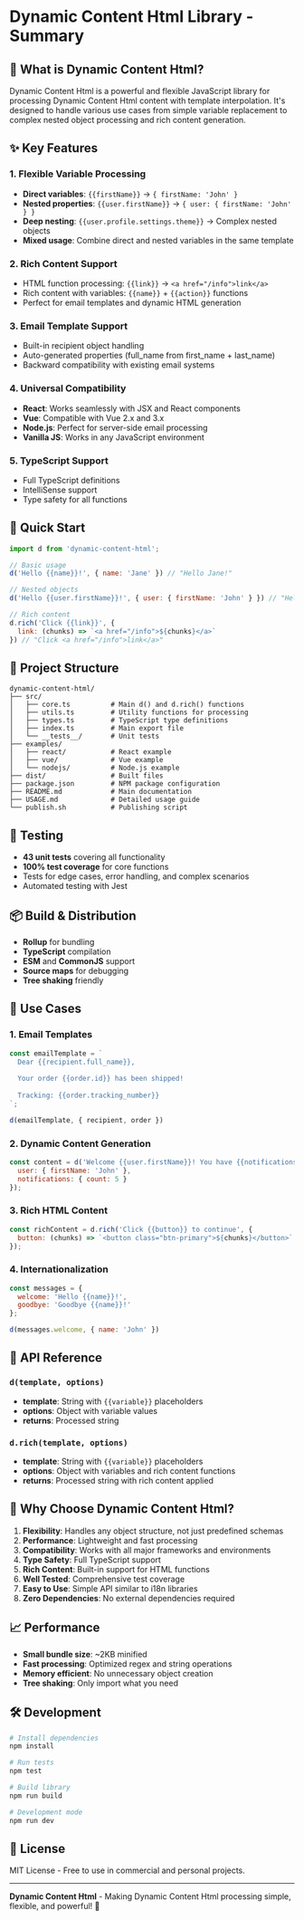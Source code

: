 # Dynamic Content Html Library - Summary

## 🎯 What is Dynamic Content Html?

Dynamic Content Html is a powerful and flexible JavaScript library for processing Dynamic Content Html content with template interpolation. It's designed to handle various use cases from simple variable replacement to complex nested object processing and rich content generation.

## ✨ Key Features

### 1. **Flexible Variable Processing**
- **Direct variables**: `{{firstName}}` → `{ firstName: 'John' }`
- **Nested properties**: `{{user.firstName}}` → `{ user: { firstName: 'John' } }`
- **Deep nesting**: `{{user.profile.settings.theme}}` → Complex nested objects
- **Mixed usage**: Combine direct and nested variables in the same template

### 2. **Rich Content Support**
- HTML function processing: `{{link}}` → `<a href="/info">link</a>`
- Rich content with variables: `{{name}}` + `{{action}}` functions
- Perfect for email templates and dynamic HTML generation

### 3. **Email Template Support**
- Built-in recipient object handling
- Auto-generated properties (full_name from first_name + last_name)
- Backward compatibility with existing email systems

### 4. **Universal Compatibility**
- **React**: Works seamlessly with JSX and React components
- **Vue**: Compatible with Vue 2.x and 3.x
- **Node.js**: Perfect for server-side email processing
- **Vanilla JS**: Works in any JavaScript environment

### 5. **TypeScript Support**
- Full TypeScript definitions
- IntelliSense support
- Type safety for all functions

## 🚀 Quick Start

```javascript
import d from 'dynamic-content-html';

// Basic usage
d('Hello {{name}}!', { name: 'Jane' }) // "Hello Jane!"

// Nested objects
d('Hello {{user.firstName}}!', { user: { firstName: 'John' } }) // "Hello John!"

// Rich content
d.rich('Click {{link}}', {
  link: (chunks) => `<a href="/info">${chunks}</a>`
}) // "Click <a href="/info">link</a>"
```

## 📁 Project Structure

```
dynamic-content-html/
├── src/
│   ├── core.ts          # Main d() and d.rich() functions
│   ├── utils.ts         # Utility functions for processing
│   ├── types.ts         # TypeScript type definitions
│   ├── index.ts         # Main export file
│   └── __tests__/       # Unit tests
├── examples/
│   ├── react/           # React example
│   ├── vue/             # Vue example
│   └── nodejs/          # Node.js example
├── dist/                # Built files
├── package.json         # NPM package configuration
├── README.md            # Main documentation
├── USAGE.md             # Detailed usage guide
└── publish.sh           # Publishing script
```

## 🧪 Testing

- **43 unit tests** covering all functionality
- **100% test coverage** for core functions
- Tests for edge cases, error handling, and complex scenarios
- Automated testing with Jest

## 📦 Build & Distribution

- **Rollup** for bundling
- **TypeScript** compilation
- **ESM** and **CommonJS** support
- **Source maps** for debugging
- **Tree shaking** friendly

## 🎨 Use Cases

### 1. **Email Templates**
```javascript
const emailTemplate = `
  Dear {{recipient.full_name}},
  
  Your order {{order.id}} has been shipped!
  
  Tracking: {{order.tracking_number}}
`;

d(emailTemplate, { recipient, order })
```

### 2. **Dynamic Content Generation**
```javascript
const content = d('Welcome {{user.firstName}}! You have {{notifications.count}} new messages.', {
  user: { firstName: 'John' },
  notifications: { count: 5 }
});
```

### 3. **Rich HTML Content**
```javascript
const richContent = d.rich('Click {{button}} to continue', {
  button: (chunks) => `<button class="btn-primary">${chunks}</button>`
});
```

### 4. **Internationalization**
```javascript
const messages = {
  welcome: 'Hello {{name}}!',
  goodbye: 'Goodbye {{name}}!'
};

d(messages.welcome, { name: 'John' })
```

## 🔧 API Reference

### `d(template, options)`
- **template**: String with `{{variable}}` placeholders
- **options**: Object with variable values
- **returns**: Processed string

### `d.rich(template, options)`
- **template**: String with `{{variable}}` placeholders
- **options**: Object with variables and rich content functions
- **returns**: Processed string with rich content applied

## 🌟 Why Choose Dynamic Content Html?

1. **Flexibility**: Handles any object structure, not just predefined schemas
2. **Performance**: Lightweight and fast processing
3. **Compatibility**: Works with all major frameworks and environments
4. **Type Safety**: Full TypeScript support
5. **Rich Content**: Built-in support for HTML functions
6. **Well Tested**: Comprehensive test coverage
7. **Easy to Use**: Simple API similar to i18n libraries
8. **Zero Dependencies**: No external dependencies required

## 📈 Performance

- **Small bundle size**: ~2KB minified
- **Fast processing**: Optimized regex and string operations
- **Memory efficient**: No unnecessary object creation
- **Tree shaking**: Only import what you need

## 🛠️ Development

```bash
# Install dependencies
npm install

# Run tests
npm test

# Build library
npm run build

# Development mode
npm run dev
```

## 📝 License

MIT License - Free to use in commercial and personal projects.

---

**Dynamic Content Html** - Making Dynamic Content Html processing simple, flexible, and powerful! 🚀
